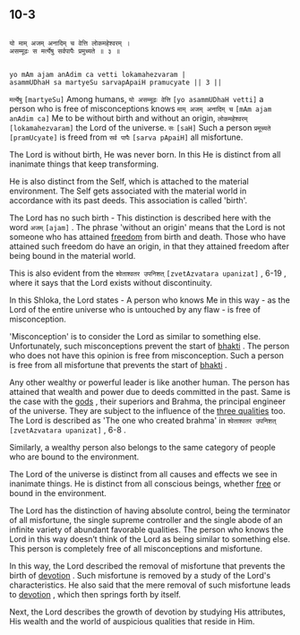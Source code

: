 ## 10-3


```shloka-sa

यो माम् अजम् अनादिम् च वेत्ति लोकमहेश्वरम् ।
असम्मूढः स मर्त्येषु सर्वपापैः प्रमुच्यते ॥ ३ ॥

```
```shloka-sa-hk

yo mAm ajam anAdim ca vetti lokamahezvaram |
asammUDhaH sa martyeSu sarvapApaiH pramucyate || 3 ||

```
`मर्त्येषु` `[martyeSu]` Among humans, `यो असम्मूढः वेत्ति` `[yo asammUDhaH vetti]` a person who is free of misconceptions knows `माम् अजम् अनादिम् च` `[mAm ajam anAdim ca]` Me to be without birth and without an origin, `लोकमहेश्वरम्` `[lokamahezvaram]` the Lord of the universe. `सः` `[saH]` Such a person `प्रमूच्यते` `[pramUcyate]` is freed from `सर्व पापैः` `[sarva pApaiH]` all misfortune.

The Lord is without birth, He was never born. In this He is distinct from all inanimate things that keep transforming. 

He is also distinct from the Self, which is attached to the material environment. The Self gets associated with the material world in accordance with its past deeds. This association is called 'birth'.

The Lord has no such birth - This distinction is described here with the word 
`अजम्` `[ajam]`
. The phrase 'without an origin' means that the Lord is not someone who has attained 
[freedom](Moksha)
 from birth and death. Those who have attained such freedom do have an origin, in that they attained freedom after being bound in the material world. 

This is also evident from the 
`श्वेताश्वतर उपनिशत्` `[zvetAzvatara upanizat]` , 6-19
, where it says that the Lord exists without discontinuity. 

In this Shloka, the Lord states - A person who knows Me in this way - as the Lord of the entire universe who is untouched by any flaw - is free of misconception. 

<a name='misconception_that_lord_is_similar'></a>
'Misconception' is to consider the Lord as similar to something else. Unfortunately, such misconceptions prevent the start of 
[bhakti](bhakti_a_defn)
. The person who does not have this opinion is free from misconception. Such a person is free from all misfortune that prevents the start of 
[bhakti](bhakti_a_defn)
. 

Any other wealthy or powerful leader is like another human. The person has attained that wealth and power due to deeds committed in the past. Same is the case with the 
[gods](gods_and_other_powers)
, their superiors and Brahma, the principal engineer of the universe. They are subject to the influence of the 
[three qualities](satva_rajas_tamas)
 too. The Lord is described as 'The one who created brahma' in 
`श्वेताश्वतर उपनिशत्` `[zvetAzvatara upanizat]` , 6-8
.

Similarly, a wealthy person also belongs to the same category of people who are bound to the environment.

The Lord of the universe is distinct from all causes and effects we see in inanimate things. He is distinct from all conscious beings, whether 
[free](Moksha)
 or bound in the environment. 

The Lord has the distinction of having absolute control, being the terminator of all misfortune, the single supreme controller and the single abode of an infinite variety of abundant favorable qualities. The person who knows the Lord in this way doesn’t think of the Lord as being similar to something else. This person is completely free of all misconceptions and misfortune.

In this way, the Lord described the removal of misfortune that prevents the birth of 
[devotion](bhakti_a_defn)
. Such misfortune is removed by a study of the Lord's characteristics. He also said that the mere removal of such misfortune leads to 
[devotion](bhakti_a_defn)
, which then springs forth by itself.

Next, the Lord describes the growth of devotion by studying His attributes, His wealth and the world of auspicious qualities that reside in Him.




